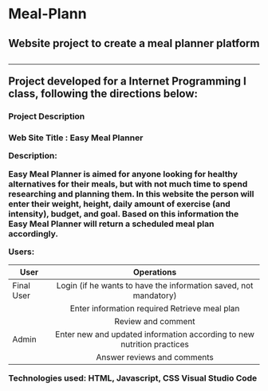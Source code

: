 # Meal-Plann
<h2>Website project to create a meal planner platform<h2/>
<hr/>

Project developed for a Internet Programming I class, following the directions below:


<h3>Project Description<h3/>


Web Site Title : Easy Meal Planner

Description:

Easy Meal Planner is aimed for anyone looking for healthy alternatives for their meals, but with not much time to spend researching and planning them. In this website the person will enter their weight, height, daily amount of exercise (and intensity), budget, and goal. Based on this information the Easy Meal Planner will return a scheduled meal plan accordingly.

Users:

| User	        | Operations|
| ------------- |:----------:| 
| Final User     | Login (if he wants to have the information saved, not mandatory) |
||Enter information required Retrieve meal plan|
||Review and comment |
| Admin     | 	Enter new and updated information according to new nutrition practices  | 
||Answer reviews and comments|

Technologies used:
HTML, Javascript, CSS Visual Studio Code



